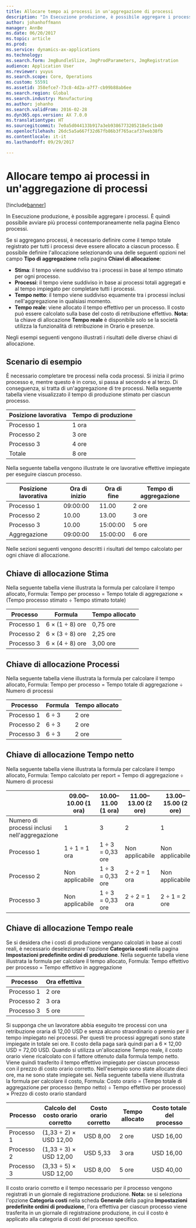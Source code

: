 ```yaml
---
title: Allocare tempo ai processi in un'aggregazione di processi
description: "In Esecuzione produzione, è possibile aggregare i processi. È quindi possibile avviare più processi contemporaneamente nella pagina Elenco processi."
author: johanhoffmann
manager: AnnBe
ms.date: 06/20/2017
ms.topic: article
ms.prod: 
ms.service: dynamics-ax-applications
ms.technology: 
ms.search.form: JmgBundleSlize, JmgProdParameters, JmgRegistration
audience: Application User
ms.reviewer: yuyus
ms.search.scope: Core, Operations
ms.custom: 55591
ms.assetid: 358efce7-73c8-4d2a-a7f7-cb99b88ab6ee
ms.search.region: Global
ms.search.industry: Manufacturing
ms.author: johanho
ms.search.validFrom: 2016-02-28
ms.dyn365.ops.version: AX 7.0.0
ms.translationtype: HT
ms.sourcegitcommit: 7e0a5d044133b917a3eb9386773205218e5c1b40
ms.openlocfilehash: 26dc5a5a667f32d67fb86b3f765acaf37eeb38fb
ms.contentlocale: it-it
ms.lasthandoff: 09/29/2017

---
```


# <a name="allocate-time-to-jobs-in-a-job-bundle"></a>Allocare tempo ai processi in un'aggregazione di processi

[!include[banner](../includes/banner.md)]


In Esecuzione produzione, è possibile aggregare i processi. È quindi possibile avviare più processi contemporaneamente nella pagina Elenco processi.

Se si aggregano processi, è necessario definire come il tempo totale registrato per tutti i processi deve essere allocato a ciascun processo. È possibile definire l'allocazione selezionando una delle seguenti opzioni nel campo **Tipo di aggregazione** nella pagina **Chiavi di allocazione**:

-   **Stima**: il tempo viene suddiviso tra i processi in base al tempo stimato per ogni processo.
-   **Processi**: il tempo viene suddiviso in base ai processi totali aggregati e al tempo impiegato per completare tutti i processi.
-   **Tempo netto**: il tempo viene suddiviso equamente tra i processi inclusi nell'aggregazione in qualsiasi momento.
-   **Tempo reale**: viene allocato il tempo effettivo per un processo. Il costo può essere calcolato sulla base del costo di retribuzione effettivo. **Nota:** la chiave di allocazione **Tempo reale** è disponibile solo se la società utilizza la funzionalità di retribuzione in Orario e presenze.

Negli esempi seguenti vengono illustrati i risultati delle diverse chiavi di allocazione.

## <a name="example-scenario"></a>Scenario di esempio
È necessario completare tre processi nella coda processi. Si inizia il primo processo e, mentre questo è in corso, si passa al secondo e al terzo. Di conseguenza, si tratta di un'aggregazione di tre processi. Nella seguente tabella viene visualizzato il tempo di produzione stimato per ciascun processo.

| Posizione lavorativa   | Tempo di produzione |
|-------|-----------------|
| Processo 1 | 1 ora          |
| Processo 2 | 3 ore         |
| Processo 3 | 4 ore         |
| Totale | 8 ore         |

Nella seguente tabella vengono illustrate le ore lavorative effettive impiegate per eseguire ciascun processo.

| Posizione lavorativa    | Ora di inizio | Ora di fine | Tempo di aggregazione |
|--------|------------|----------|-------------|
| Processo 1  | 09:00:00      | 11.00    | 2 ore     |
| Processo 2  | 10.00      | 13.00    | 3 ore     |
| Processo 3  | 10.00      | 15:00:00    | 5 ore     |
| Aggregazione | 09:00:00      | 15:00:00    | 6 ore     |

Nelle sezioni seguenti vengono descritti i risultati del tempo calcolato per ogni chiave di allocazione.

## <a name="estimation-allocation-key"></a>Chiave di allocazione Stima
Nella seguente tabella viene illustrata la formula per calcolare il tempo allocato, Formula: Tempo per processo = Tempo totale di aggregazione × (Tempo processo stimato ÷ Tempo stimato totale)

| Processo   | Formula           | Tempo allocato |
|-------|-------------------|----------------|
| Processo 1 | 6 × (1 ÷ 8) ore | 0,75 ore      |
| Processo 2 | 6 × (3 ÷ 8) ore | 2,25 ore     |
| Processo 3 | 6 × (4 ÷ 8) ore | 3,00 ore     |

## <a name="jobs-allocation-key"></a>Chiave di allocazione Processi
Nella seguente tabella viene illustrata la formula per calcolare il tempo allocato, Formula: Tempo per processo = Tempo totale di aggregazione ÷ Numero di processi

| Processo   | Formula | Tempo allocato |
|-------|---------|----------------|
| Processo 1 | 6 ÷ 3   | 2 ore        |
| Processo 2 | 6 ÷ 3   | 2 ore        |
| Processo 3 | 6 ÷ 3   | 2 ore        |

## <a name="net-time-allocation-key"></a>Chiave di allocazione Tempo netto
Nella seguente tabella viene illustrata la formula per calcolare il tempo allocato, Formula: Tempo calcolato per report = Tempo di aggregazione ÷ Numero di processi

|                              | 09.00–10.00 (1 ora) | 10.00–11.00 (1 ora) | 11.00–13.00 (2 ore) | 13.00–15.00 (2 ore) | Tempo allocato |
|------------------------------|----------------------|----------------------|-----------------------|-----------------------|----------------|
| Numero di processi inclusi nell'aggregazione | 1                    | 3                    | 2                     | 1                     | Non applicabile |
| Processo 1                        | 1 ÷ 1 = 1 ora       | 1 ÷ 3 = 0,33 ore    | Non applicabile        | Non applicabile        | 1,33 ore     |
| Processo 2                        | Non applicabile       | 1 ÷ 3 = 0,33 ore    | 2 ÷ 2 = 1 ora        | Non applicabile        | 1,33 ore     |
| Processo 3                        | Non applicabile       | 1 ÷ 3 = 0,33 ore    | 2 ÷ 2 = 1 ora        | 2 ÷ 1 = 2 ore       | 3,33 ore     |

## <a name="real-time-allocation-key"></a>Chiave di allocazione Tempo reale
Se si desidera che i costi di produzione vengano calcolati in base ai costi reali, è necessario deselezionare l'opzione **Categoria costi** nella pagina **Impostazioni predefinite ordini di produzione**. Nella seguente tabella viene illustrata la formula per calcolare il tempo allocato, Formula: Tempo effettivo per processo = Tempo effettivo in aggregazione

| Processo   | Ora effettiva |
|-------|-------------|
| Processo 1 | 2 ore     |
| Processo 2 | 3 ora     |
| Processo 3 | 5 ore     |

Si supponga che un lavoratore abbia eseguito tre processi con una retribuzione oraria di 12,00 USD e senza alcuno straordinario o premio per il tempo impiegato nei processi. Per questi tre processi aggregati sono state impiegate in totale sei ore. Il costo della paga sarà quindi pari a 6 × 12,00 USD = 72,00 USD. Quando si utilizza un'allocazione Tempo reale, il costo orario viene ricalcolato con il fattore ottenuto dalla formula tempo netto. Viene quindi trasferito il tempo effettivo impiegato per ciascun processo con il prezzo di costo orario corretto. Nell'esempio sono state allocate dieci ore, ma ne sono state impiegate sei. Nella seguente tabella viene illustrata la formula per calcolare il costo, Formula: Costo orario = (Tempo totale di aggregazione per processo (tempo netto) ÷ Tempo effettivo per processo) × Prezzo di costo orario standard

| Processo   | Calcolo del costo orario corretto | Costo orario corretto | Tempo allocato | Costo totale del processo |
|-------|----------------------------------------|-------------------------|----------------|-------------------|
| Processo 1 | (1,33 ÷ 2) × USD 12,00                 | USD 8,00                | 2 ore        | USD 16,00         |
| Processo 2 | (1,33 ÷ 3) × USD 12,00                 | USD 5,33                | 3 ora        | USD 16,00         |
| Processo 3 | (3,33 ÷ 5) × USD 12,00                 | USD 8,00                | 5 ore        | USD 40,00         |

Il costo orario corretto e il tempo necessario per il processo vengono registrati in un giornale di registrazione produzione. **Nota:** se si seleziona l'opzione **Categoria costi** nella scheda **Generale** della pagina **Impostazioni predefinite ordini di produzione**, l'ora effettiva per ciascun processo viene trasferita in un giornale di registrazione produzione, in cui il costo è applicato alla categoria di costi del processo specifico.




